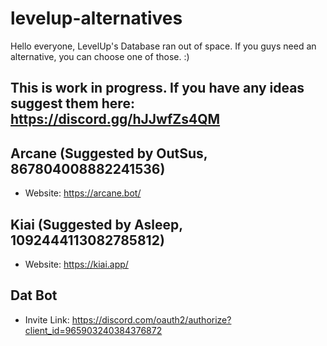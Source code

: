 # levelup-alternatives

Hello everyone,
LevelUp's Database ran out of space. If you guys need an alternative, you can choose one of those. :)

## This is work in progress. If you have any ideas suggest them here: https://discord.gg/hJJwfZs4QM

## Arcane (Suggested by OutSus, 867804008882241536)
- Website: https://arcane.bot/

## Kiai (Suggested by Asleep, 1092444113082785812)
- Website: https://kiai.app/

## Dat Bot
- Invite Link: https://discord.com/oauth2/authorize?client_id=965903240384376872

